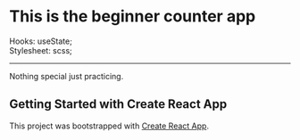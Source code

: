 # This is the beginner counter app 

Hooks: useState; <br>
Stylesheet: scss;

<hr>
Nothing special just practicing.




## Getting Started with Create React App

This project was bootstrapped with [Create React App](https://github.com/facebook/create-react-app).

